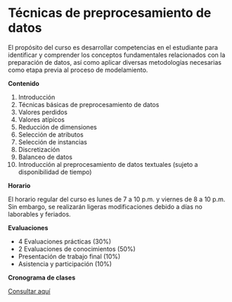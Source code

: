# Técnicas de preprocesamiento de datos

El propósito del curso es desarrollar competencias en el estudiante para identificar y comprender los conceptos fundamentales relacionados con la preparación de datos, así como aplicar diversas metodologías necesarias como etapa previa al proceso de modelamiento.

**Contenido**

1. Introducción
2. Técnicas básicas de preprocesamiento de datos
3. Valores perdidos
4. Valores atípícos
5. Reducción de dimensiones
6. Selección de atributos
7. Selección de instancias
8. Discretización
9. Balanceo de datos
10. Introducción al preprocesamiento de datos textuales (sujeto a disponibilidad de tiempo)

**Horario**

El horario regular del curso es lunes de 7 a 10 p.m. y viernes de 8 a 10 p.m. Sin embargo, se realizarán ligeras modificaciones debido a días no laborables y feriados.

**Evaluaciones**

  - 4 Evaluaciones prácticas (30%)
  - 2 Evaluaciones de conocimientos (50%)
  - Presentación de trabajo final (10%)
  - Asistencia y participación (10%)

  **Cronograma de clases**
  
  [Consultar aquí](https://docs.google.com/spreadsheets/d/1KNEa6mMAZ_qdtxGllau5Q_gZzD59nr1bzXbS5zuo_1Y/edit?usp=sharing)
